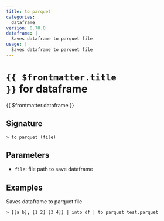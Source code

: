 ```yaml
---
title: to parquet
categories: |
  dataframe
version: 0.70.0
dataframe: |
  Saves dataframe to parquet file
usage: |
  Saves dataframe to parquet file
---
```


# <code>{{ $frontmatter.title }}</code> for dataframe

<div class='command-title'>{{ $frontmatter.dataframe }}</div>

## Signature

```> to parquet (file)```

## Parameters

 -  `file`: file path to save dataframe

## Examples

Saves dataframe to parquet file
```shell
> [[a b]; [1 2] [3 4]] | into df | to parquet test.parquet
```
